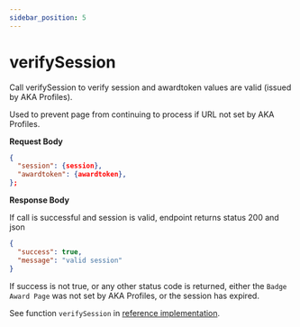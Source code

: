 ```yaml
---
sidebar_position: 5
---
```


# verifySession

Call verifySession to verify session and awardtoken values are valid (issued by AKA Profiles).

Used to prevent page from continuing to process if URL not set by AKA Profiles.

**Request Body**

```json
{
  "session": {session},
  "awardtoken": {awardtoken},
};
```

**Response Body**

If call is successful and session is valid, endpoint returns status 200 and json

```json
{
  "success": true,
  "message": "valid session"
}
```

If success is not true, or any other status code is returned, either the `Badge Award Page` was not set by AKA Profiles, or the session has expired.

See function `verifySession` in [reference implementation](https://github.com/neilck/aka-awardbadge/blob/main/src/app/actions/akaActions.ts).
